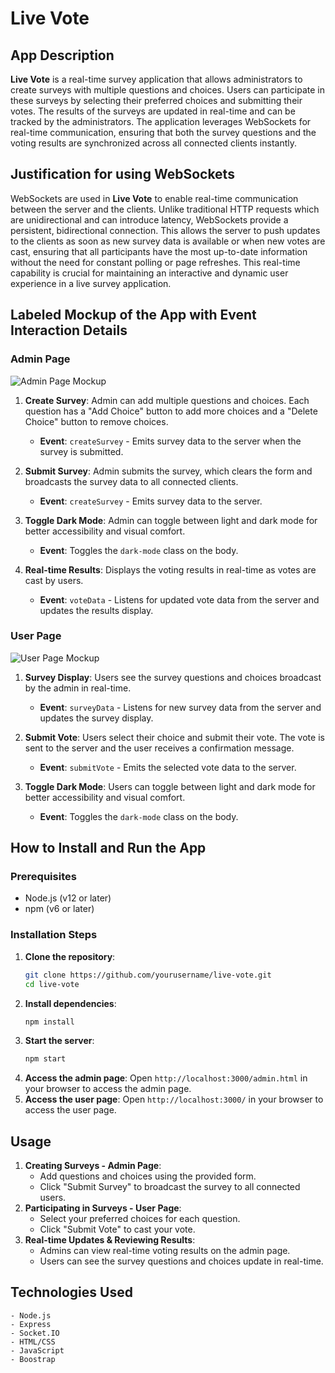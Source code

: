 # Live Vote

## App Description

**Live Vote** is a real-time survey application that allows administrators to create surveys with multiple questions and choices. Users can participate in these surveys by selecting their preferred choices and submitting their votes. The results of the surveys are updated in real-time and can be tracked by the administrators. The application leverages WebSockets for real-time communication, ensuring that both the survey questions and the voting results are synchronized across all connected clients instantly.

## Justification for using WebSockets

WebSockets are used in **Live Vote** to enable real-time communication between the server and the clients. Unlike traditional HTTP requests which are unidirectional and can introduce latency, WebSockets provide a persistent, bidirectional connection. This allows the server to push updates to the clients as soon as new survey data is available or when new votes are cast, ensuring that all participants have the most up-to-date information without the need for constant polling or page refreshes. This real-time capability is crucial for maintaining an interactive and dynamic user experience in a live survey application.

## Labeled Mockup of the App with Event Interaction Details

### Admin Page

![Admin Page Mockup](<img width="1287" alt="image" src="https://github.com/joemiddie13/live-vote/assets/102793694/7d8dd460-7272-4f10-bc33-4a97b77612a4">
)

1. **Create Survey**: Admin can add multiple questions and choices. Each question has a "Add Choice" button to add more choices and a "Delete Choice" button to remove choices.
   - **Event**: `createSurvey` - Emits survey data to the server when the survey is submitted.
   
2. **Submit Survey**: Admin submits the survey, which clears the form and broadcasts the survey data to all connected clients.
   - **Event**: `createSurvey` - Emits survey data to the server.

3. **Toggle Dark Mode**: Admin can toggle between light and dark mode for better accessibility and visual comfort.
   - **Event**: Toggles the `dark-mode` class on the body.

4. **Real-time Results**: Displays the voting results in real-time as votes are cast by users.
   - **Event**: `voteData` - Listens for updated vote data from the server and updates the results display.

### User Page

![User Page Mockup](user-page-mockup.png)

1. **Survey Display**: Users see the survey questions and choices broadcast by the admin in real-time.
   - **Event**: `surveyData` - Listens for new survey data from the server and updates the survey display.

2. **Submit Vote**: Users select their choice and submit their vote. The vote is sent to the server and the user receives a confirmation message.
   - **Event**: `submitVote` - Emits the selected vote data to the server.

3. **Toggle Dark Mode**: Users can toggle between light and dark mode for better accessibility and visual comfort.
   - **Event**: Toggles the `dark-mode` class on the body.

## How to Install and Run the App

### Prerequisites

- Node.js (v12 or later)
- npm (v6 or later)

### Installation Steps

1. **Clone the repository**:
   ```bash
   git clone https://github.com/yourusername/live-vote.git
   cd live-vote
    ```
2. **Install dependencies**:
    ```bash
    npm install
    ```
3. **Start the server**:
    ```bash
    npm start
    ```
4. **Access the admin page**:
    Open `http://localhost:3000/admin.html` in your browser to access the admin page.
5. **Access the user page**:
    Open `http://localhost:3000/` in your browser to access the user page.

## Usage

1. **Creating Surveys - Admin Page**:
    - Add questions and choices using the provided form.
    - Click "Submit Survey" to broadcast the survey to all connected users.
2. **Participating in Surveys - User Page**:
    - Select your preferred choices for each question.
    - Click "Submit Vote" to cast your vote.
3. **Real-time Updates & Reviewing Results**:
    - Admins can view real-time voting results on the admin page.
    - Users can see the survey questions and choices update in real-time.

## Technologies Used
    - Node.js
    - Express
    - Socket.IO
    - HTML/CSS
    - JavaScript
    - Boostrap

